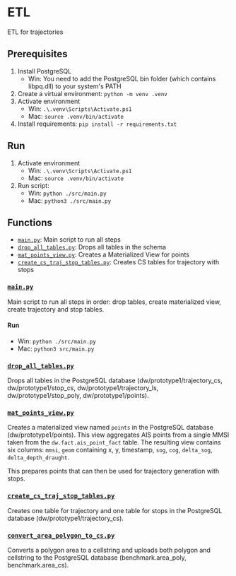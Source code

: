 # ETL
ETL for trajectories

## Prerequisites
1. Install PostgreSQL
   - Win: You need to add the PostgreSQL bin folder (which contains libpq.dll) to your system's PATH
2. Create a virtual environment: `python -m venv .venv`
3. Activate environment
   - Win: `.\.venv\Scripts\Activate.ps1`
   - Mac: `source .venv/bin/activate`
4. Install requirements: `pip install -r requirements.txt` 

## Run
1. Activate environment
   - Win: `.\.venv\Scripts\Activate.ps1`
   - Mac: `source .venv/bin/activate`
2. Run script: 
   - Win: `python ./src/main.py`
   - Mac: `python3 ./src/main.py`


## Functions
- [`main.py`](/src/main.py): Main script to run all steps
- [`drop_all_tables.py`](/src/tables/drop_all_tables.py): Drops all tables in the schema
- [`mat_points_view.py`](/src/tables/mat_points_view.py): Creates a Materialized View for points
- [`create_cs_traj_stop_tables.py`](/src/tables/create_cs_traj_stop_tables.py): Creates CS tables for trajectory with stops

### [`main.py`](/src/main.py)
Main script to run all steps in order: drop tables, create materialized view, create trajectory and stop tables.

#### Run
- Win: `python ./src/main.py`
- Mac: `python3 src/main.py`

### [`drop_all_tables.py`](/src/tables/drop_all_tables.py)
Drops all tables in the PostgreSQL database (dw/prototype1/trajectory_cs, dw/prototype1/stop_cs, dw/prototype1/trajectory_ls, dw/prototype1/stop_poly, dw/prototype1/points).

### [`mat_points_view.py`](/src/tables/mat_points_view.py)
Creates a materialized view named `points` in the PostgreSQL database (dw/prototype1/points). This view aggregates AIS points from a single MMSI taken from the `dw.fact.ais_point_fact` table. The resulting view contains six columns: `mmsi`, `geom` containing x, y, timestamp, `sog`, `cog`, `delta_sog`, `delta_depth_draught`.

This prepares points that can then be used for trajectory generation with stops.

### [`create_cs_traj_stop_tables.py`](/src/tables/create_cs_traj_stop_tables.py)
Creates one table for trajectory and one table for stops in the PostgreSQL database (dw/prototype1/trajectory_cs).

### [`convert_area_polygon_to_cs.py`](/src/tables/convert_area_polygon_to_cs.py)
Converts a polygon area to a cellstring and uploads both polygon and cellstring to the PostgreSQL database (benchmark.area_poly, benchmark.area_cs).
